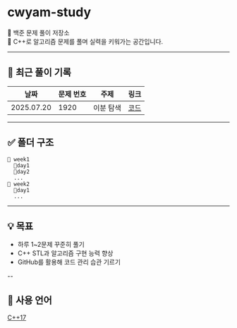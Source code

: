 # cwyam-study

🧠 백준 문제 풀이 저장소  
📝 C++로 알고리즘 문제를 풀며 실력을 키워가는 공간입니다.

---

## 🚀 최근 풀이 기록

| 날짜       | 문제 번호 | 주제   | 링크  |
|------------|-----------|--------|-------|
| 2025.07.20 | 1920      | 이분 탐색 | [코드](class2/1920.cpp) |

---

## ✅ 폴더 구조
```
📁 week1
  📁day1
  📁day2
  ...
📁 week2
  📁day1
  ...
```
---

## 💡 목표

- 하루 1~2문제 꾸준히 풀기
- C++ STL과 알고리즘 구현 능력 향상
- GitHub를 활용해 코드 관리 습관 기르기

--

## 📌 사용 언어
[C++17](https://img.shields.io/badge/C++17-00599C?logo=c%2b%2b&logoColor=white)
